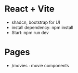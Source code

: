 # React + Vite

- shadcn, bootstrap for UI
- install dependency: npm install
- Start: npm run dev

# Pages

- /movies : movie components
